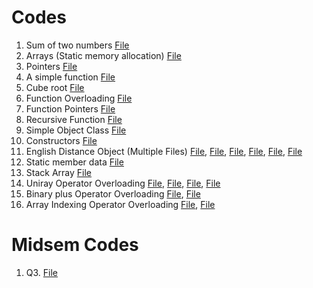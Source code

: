 # Codes
1. Sum of two numbers [File](ex_Codes/a2b_sum.cpp)
2. Arrays (Static memory allocation) [File](ex_Codes/array_exp.cpp)
3. Pointers [File](ex_Codes/pointers.cpp)
4. A simple function [File](ex_Codes/sim_func.cpp)
5. Cube root [File](ex_Codes/new_rap.cpp)
6. Function Overloading [File](ex_Codes/func_ovrl.cpp)
7. Function Pointers [File](ex_Codes/func_poin.cpp)
8. Recursive Function [File](ex_Codes/rec_func.cpp)
9. Simple Object Class [File](ex_Codes/simp_cls.cpp)
10. Constructors [File](ex_Codes/cardobj.cpp)
11. English Distance Object (Multiple Files) [File](ex_Codes/englobj.cpp), [File](ex_Codes/englcon.cpp), [File](ex_Codes/engConst.cpp), [File](ex_Codes/englret.cpp), [File](ex_Codes/ecopycon.cpp), [File](ex_Codes/englaray.cpp)
12. Static member data [File](ex_Codes/statdata.cpp)
13. Stack Array [File](ex_Codes/stakaray.cpp)
14. Uniray Operator Overloading [File](ex_Codes/countpp1.cpp), [File](ex_Codes/countpp3.cpp), [File](ex_Codes/countpp3.cpp), [File](ex_Codes/postfix.cpp)
15. Binary plus Operator Overloading [File](ex_Codes/englplus.cpp), [File](ex_Codes/engless.cpp)
16. Array Indexing Operator Overloading [File](ex_Codes/arrover1.cpp), [File](ex_Codes/arrover2.cpp)

# Midsem Codes
1. Q3. [File](ex_Codes/midsem_codes/dec_dig.cpp)
